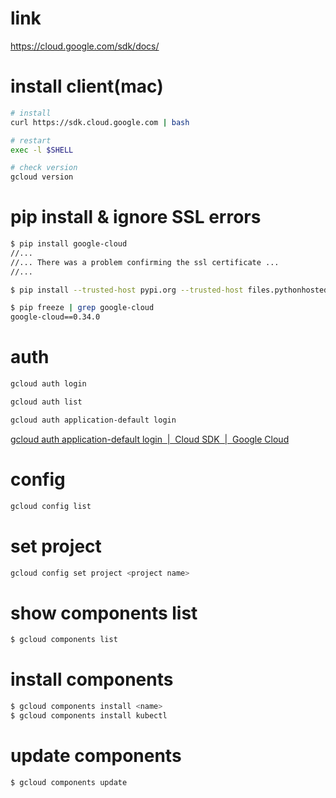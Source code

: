 # link
https://cloud.google.com/sdk/docs/

# install client(mac)
```bash
# install
curl https://sdk.cloud.google.com | bash

# restart
exec -l $SHELL

# check version
gcloud version
```

# pip install & ignore SSL errors
```bash
$ pip install google-cloud
//...
//... There was a problem confirming the ssl certificate ...
//...

$ pip install --trusted-host pypi.org --trusted-host files.pythonhosted.org google-cloud

$ pip freeze | grep google-cloud
google-cloud==0.34.0
```


# auth
```bash
gcloud auth login

gcloud auth list

gcloud auth application-default login
```

[gcloud auth application-default login  |  Cloud SDK  |  Google Cloud](https://cloud.google.com/sdk/gcloud/reference/auth/application-default/login)


# config
```bash
gcloud config list
```

# set project
```bash
gcloud config set project <project name>
```

# show components list
```bash
$ gcloud components list
```

# install components
```bash
$ gcloud components install <name>
$ gcloud components install kubectl
```

# update components
```bash
$ gcloud components update

```

